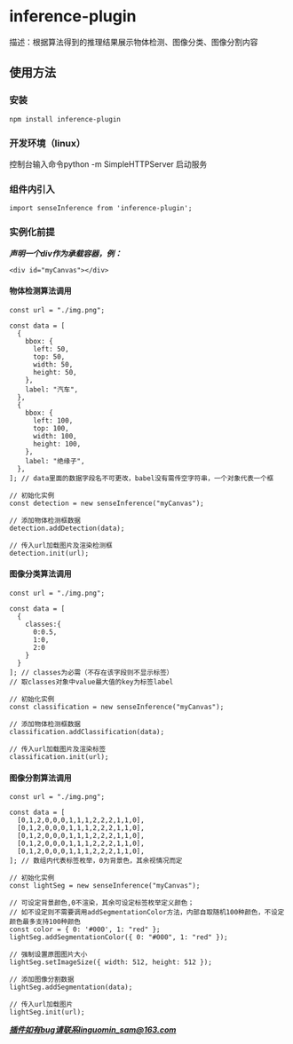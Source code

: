# inference-plugin

描述：根据算法得到的推理结果展示物体检测、图像分类、图像分割内容

## 使用方法

### 安装

```install
npm install inference-plugin
```

### 开发环境（linux）

控制台输入命令python -m SimpleHTTPServer
启动服务

### 组件内引入

```import
import senseInference from 'inference-plugin';
```

### 实例化前提

***声明一个div作为承载容器，例：***

`<div id="myCanvas"></div>`

#### 物体检测算法调用

```detection
const url = "./img.png";

const data = [
  {
    bbox: {
      left: 50,
      top: 50,
      width: 50,
      height: 50,
    },
    label: "汽车",
  },
  {
    bbox: {
      left: 100,
      top: 100,
      width: 100,
      height: 100,
    },
    label: "绝缘子",
  },
]; // data里面的数据字段名不可更改，babel没有需传空字符串，一个对象代表一个框

// 初始化实例
const detection = new senseInference("myCanvas");

// 添加物体检测框数据
detection.addDetection(data);

// 传入url加载图片及渲染检测框
detection.init(url);
```

#### 图像分类算法调用

```classification
const url = "./img.png";

const data = [
  {
    classes:{
      0:0.5,
      1:0,
      2:0
    }
  }
]; // classes为必需（不存在该字段则不显示标签）
// 取classes对象中value最大值的key为标签label

// 初始化实例
const classification = new senseInference("myCanvas");

// 添加物体检测框数据
classification.addClassification(data);

// 传入url加载图片及渲染标签
classification.init(url);
```

#### 图像分割算法调用

```lightSeg
const url = "./img.png";

const data = [
  [0,1,2,0,0,0,1,1,1,2,2,2,1,1,0],
  [0,1,2,0,0,0,1,1,1,2,2,2,1,1,0],
  [0,1,2,0,0,0,1,1,1,2,2,2,1,1,0],
  [0,1,2,0,0,0,1,1,1,2,2,2,1,1,0],
  [0,1,2,0,0,0,1,1,1,2,2,2,1,1,0],
]; // 数组内代表标签枚举，0为背景色，其余视情况而定

// 初始化实例
const lightSeg = new senseInference("myCanvas");

// 可设定背景颜色,0不渲染，其余可设定标签枚举定义颜色；
// 如不设定则不需要调用addSegmentationColor方法，内部自取随机100种颜色，不设定颜色最多支持100种颜色
const color = { 0: '#000', 1: "red" };
lightSeg.addSegmentationColor({ 0: "#000", 1: "red" });

// 强制设置原图图片大小
lightSeg.setImageSize({ width: 512, height: 512 });

// 添加图像分割数据
lightSeg.addSegmentation(data);

// 传入url加载图片
lightSeg.init(url);
```

***插件如有bug请联系linguomin_sam@163.com***
